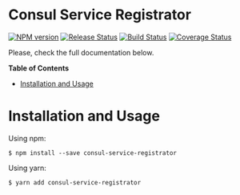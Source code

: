 # Consul Service Registrator

[![NPM version](https://img.shields.io/npm/v/consul-service-registrator.svg)](https://www.npmjs.com/package/consul-service-registrator)
[![Release Status](https://github.com/LCMApps/consul-service-registrator/workflows/NPM%20Release/badge.svg)](https://github.com/LCMApps/consul-service-registrator/releases)
[![Build Status](https://travis-ci.org/LCMApps/consul-service-registrator.svg?branch=master)](https://travis-ci.org/LCMApps/consul-service-registrator)
[![Coverage Status](https://coveralls.io/repos/github/LCMApps/consul-service-registrator/badge.svg?branch=master)](https://coveralls.io/github/LCMApps/consul-service-registrator?branch=master)

Please, check the full documentation below.

**Table of Contents**

* [Installation and Usage](#installation)

# <a name="installation"></a>Installation and Usage

Using npm:
```shell
$ npm install --save consul-service-registrator
```

Using yarn:
```shell
$ yarn add consul-service-registrator
```
